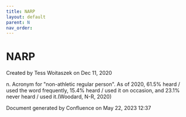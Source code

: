 ```yaml
---
title: NARP
layout: default
parent: N
nav_order:
---
```


# NARP

Created by  Tess Woitaszek on Dec 11, 2020

n. Acronym for &quot;non-athletic regular person&quot;. As of 2020, 61.5% heard / used the word frequently, 15.4% heard / used it on occasion, and 23.1% never heard / used it.(Woodard, N-R, 2020)

Document generated by Confluence on May 22, 2023 12:37


